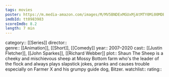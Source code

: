 ```yaml
---
tags: movies
poster: https://m.media-amazon.com/images/M/MV5BNDExMGUxMjAtMTY0Mi00MDBiLTg3MGItOWY4ZTM3NGZjYTBjXkEyXkFqcGdeQXVyNzMwOTY2NTI@._V1_SX300.jpg
imdbId: tt0983983
scoreImdb: 8.2
length: 7 min
---
```


category:: [[Series]]
director::  
genre:: [[Animation]], [[Short]], [[Comedy]]
year:: 2007–2020
cast:: [[Justin Fletcher]], [[John Sparkes]], [[Richard Webber]]
plot:: Shaun The Sheep is a cheeky and mischievous sheep at Mossy Bottom farm who's the leader of the flock and always plays slapstick jokes, pranks and causes trouble especially on Farmer X and his grumpy guide dog, Bitzer.
watchlist::
rating::
